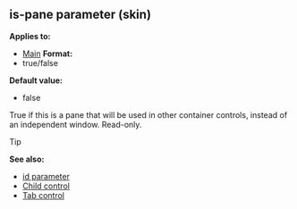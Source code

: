 ## is-pane parameter (skin)

<!-- -->
**Applies to:**
+   [Main](/ref/skin/control/main.md) <!-- -->
**Format:**
+   true/false
<!-- -->
**Default value:**
+   false


True if this is a pane that will be used in other container
controls, instead of an independent window. Read-only.

> [!TIP] 
> **See also:**
> +   [id parameter](/ref/skin/param/id.md) 
> +   [Child control](/ref/skin/control/child.md) 
> +   [Tab control](/ref/skin/control/tab.md) 